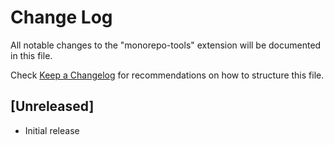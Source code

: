 # Change Log

All notable changes to the "monorepo-tools" extension will be documented in this file.

Check [Keep a Changelog](http://keepachangelog.com/) for recommendations on how to structure this file.

## [Unreleased]

- Initial release